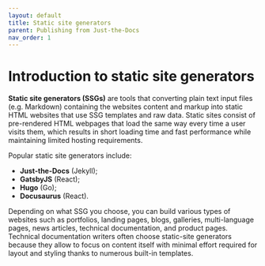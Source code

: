 ```yaml
---
layout: default
title: Static site generators
parent: Publishing from Just-the-Docs
nav_order: 1
---
```


# Introduction to static site generators

**Static site generators (SSGs)** are tools that converting plain text input files (e.g. Markdown) containing the websites content and markup into static HTML websites that use SSG templates and raw data. Static sites consist of pre-rendered HTML webpages that load the same way every time a user visits them, which results in short loading time and fast performance while maintaining limited hosting requirements.

Popular static site generators include:

* **Just-the-Docs** (Jekyll);
* **GatsbyJS** (React);
* **Hugo** (Go);
* **Docusaurus** (React).

Depending on what SSG you choose, you can build various types of websites such as portfolios, landing pages, blogs, galleries, multi-language pages, news articles, technical documentation, and product pages. Technical documentation writers often choose static-site generators because they allow to focus on content itself with minimal effort required for layout and styling thanks to numerous built-in templates.
